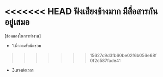 <<<<<<< HEAD
ฟังเสียงข้างมาก
มีสื่อสารกันอยู่เสมอ
=======
[ข้อตกลงในการทำงาน]
- 1.มีความรับผิดชอบ
>>>>>>> 15627c9d3fb60be02f6b056e68f0f2c587fade41
- 3.ตรงต่อเวลา